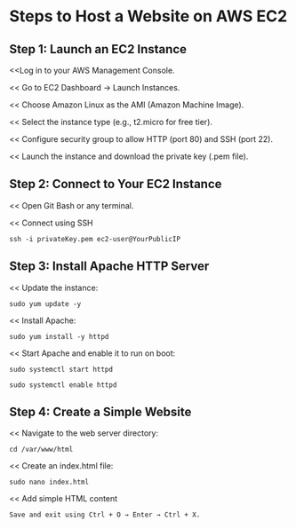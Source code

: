 # Steps to Host a Website on AWS EC2   

## Step 1: Launch an EC2 Instance
 
<<Log in to your AWS Management Console.

<< Go to EC2 Dashboard → Launch Instances.

<< Choose Amazon Linux as the AMI (Amazon Machine Image).

<< Select the instance type (e.g., t2.micro for free tier).

<< Configure security group to allow HTTP (port 80) and SSH (port 22).

<< Launch the instance and download the private key (.pem file).

## Step 2: Connect to Your EC2 Instance
 
 << Open Git Bash or any terminal.
 
 << Connect using SSH
 
    ssh -i privateKey.pem ec2-user@YourPublicIP
    
## Step 3: Install Apache HTTP Server
 
 << Update the instance:
 
    sudo yum update -y
  
 << Install Apache:
 
    sudo yum install -y httpd
  
<< Start Apache and enable it to run on boot:

    sudo systemctl start httpd
   
    sudo systemctl enable httpd
   
## Step 4: Create a Simple Website
 
<< Navigate to the web server directory:

    cd /var/www/html
   
<< Create an index.html file:

    sudo nano index.html
   
<< Add simple HTML content

    Save and exit using Ctrl + O → Enter → Ctrl + X.
